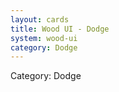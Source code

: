 ```yaml
---
layout: cards
title: Wood UI - Dodge
system: wood-ui
category: Dodge
---
```

<div class="alert alert-secondary mb-4"><span class="i18n innerHTML-category">Category: </span><span class="i18n innerHTML-cat-Dodge">Dodge</span></div>
